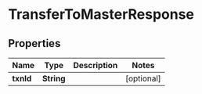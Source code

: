 

# TransferToMasterResponse


## Properties

| Name | Type | Description | Notes |
|------------ | ------------- | ------------- | -------------|
|**txnId** | **String** |  |  [optional] |



